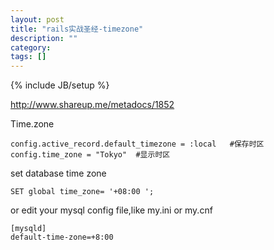 ```yaml
---
layout: post
title: "rails实战圣经-timezone"
description: ""
category: 
tags: []
---
```

{% include JB/setup %}

<http://www.shareup.me/metadocs/1852>  

Time.zone  

	config.active_record.default_timezone = :local   #保存时区  
	config.time_zone = "Tokyo"  #显示时区  

set database time zone  

	SET global time_zone= '+08:00 ';  
or edit your mysql config file,like my.ini or my.cnf  
	
	[mysqld]
	default-time-zone=+8:00  

